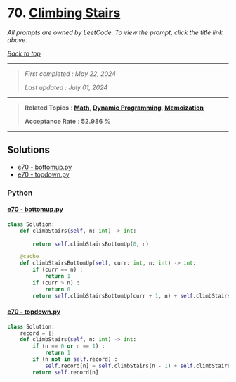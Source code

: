 # 70. [Climbing Stairs](<https://leetcode.com/problems/climbing-stairs>)

*All prompts are owned by LeetCode. To view the prompt, click the title link above.*

*[Back to top](<../README.md>)*

------

> *First completed : May 22, 2024*
>
> *Last updated : July 01, 2024*

------

> **Related Topics** : **[Math](<by_topic/Math.md>), [Dynamic Programming](<by_topic/Dynamic Programming.md>), [Memoization](<by_topic/Memoization.md>)**
>
> **Acceptance Rate** : **52.986 %**

------

## Solutions

- [e70 - bottomup.py](<../my-submissions/e70 - bottomup.py>)
- [e70 - topdown.py](<../my-submissions/e70 - topdown.py>)
### Python
#### [e70 - bottomup.py](<../my-submissions/e70 - bottomup.py>)
```Python
class Solution:
    def climbStairs(self, n: int) -> int:
        
        return self.climbStairsBottomUp(0, n)

    @cache
    def climbStairsBottomUp(self, curr: int, n: int) -> int:
        if (curr == n) :
            return 1
        if (curr > n) :
            return 0
        return self.climbStairsBottomUp(curr + 1, n) + self.climbStairsBottomUp(curr + 2, n)
```

#### [e70 - topdown.py](<../my-submissions/e70 - topdown.py>)
```Python
class Solution:
    record = {}
    def climbStairs(self, n: int) -> int:
        if (n == 0 or n == 1) :
            return 1
        if (n not in self.record) :
            self.record[n] = self.climbStairs(n - 1) + self.climbStairs(n - 2)
        return self.record[n]

```

